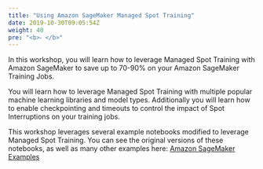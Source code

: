 ```yaml
---
title: "Using Amazon SageMaker Managed Spot Training"
date: 2019-10-30T09:05:54Z
weight: 40
pre: "<b>⁃ </b>"
---
```


In this workshop, you will learn how to leverage Managed Spot Training with Amazon SageMaker to save up to 70-90% on your Amazon SageMaker Training Jobs.

You will learn how to leverage Managed Spot Training with multiple popular machine learning libraries and model types. Additionally you will learn how to enable checkpointing and timeouts to control the impact of Spot Interruptions on your training jobs.

This workshop leverages several example notebooks modified to leverage Managed Spot Training. You can see the original versions of these notebooks, as well as many other examples here: [Amazon SageMaker Examples](https://github.com/awslabs/amazon-sagemaker-examples)